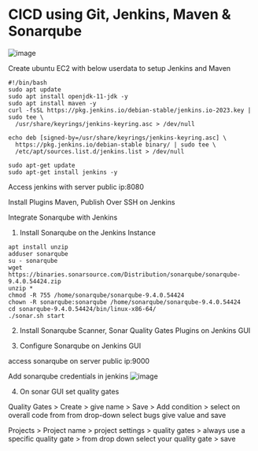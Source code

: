 # CICD using Git, Jenkins, Maven & Sonarqube

![image](https://github.com/tspoorthyreddy/CICD-with-Git-Jenkins-Ansible-K8s/assets/93954534/860eeddd-4019-4ef5-88dd-8cf6d1cfbd60)

Create ubuntu EC2 with below userdata to setup Jenkins and Maven
```
#!/bin/bash
sudo apt update
sudo apt install openjdk-11-jdk -y
sudo apt install maven -y
curl -fsSL https://pkg.jenkins.io/debian-stable/jenkins.io-2023.key | sudo tee \
  /usr/share/keyrings/jenkins-keyring.asc > /dev/null
  
echo deb [signed-by=/usr/share/keyrings/jenkins-keyring.asc] \
  https://pkg.jenkins.io/debian-stable binary/ | sudo tee \
  /etc/apt/sources.list.d/jenkins.list > /dev/null

sudo apt-get update
sudo apt-get install jenkins -y
```
Access jenkins with server public ip:8080

Install Plugins Maven, Publish Over SSH on Jenkins

Integrate Sonarqube with Jenkins
1. Install Sonarqube on the Jenkins Instance
```
apt install unzip
adduser sonarqube
su - sonarqube
wget https://binaries.sonarsource.com/Distribution/sonarqube/sonarqube-9.4.0.54424.zip
unzip *
chmod -R 755 /home/sonarqube/sonarqube-9.4.0.54424
chown -R sonarqube:sonarqube /home/sonarqube/sonarqube-9.4.0.54424
cd sonarqube-9.4.0.54424/bin/linux-x86-64/
./sonar.sh start
```
2. Install Sonarqube Scanner, Sonar Quality Gates  Plugins on Jenkins GUI
  
3. Configure Sonarqube on Jenkins GUI

access sonarqube on server public ip:9000

Add sonarqube credentials in jenkins
![image](https://github.com/tspoorthyreddy/CICD-with-Git-Jenkins-Ansible-K8s/assets/93954534/ab4877f7-d00f-4129-bab2-28ccb59e340c)

4. On sonar GUI set quality gates

Quality Gates > Create > give name > Save > Add condition > select  on overall code  from from drop-down select bugs give value and save

Projects > Project name > project settings > quality gates > always use a specific quality gate > from drop down select your quality gate > save
